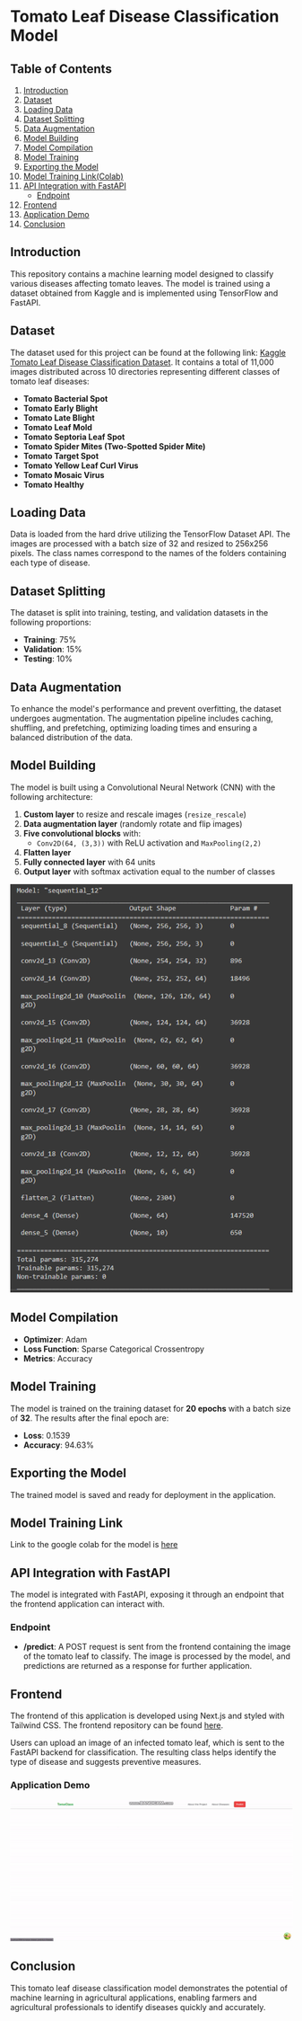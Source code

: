 # Tomato Leaf Disease Classification Model

## Table of Contents

1. [Introduction](#introduction)
2. [Dataset](#dataset)
3. [Loading Data](#loading-data)
4. [Dataset Splitting](#dataset-splitting)
5. [Data Augmentation](#data-augmentation)
6. [Model Building](#model-building)
7. [Model Compilation](#model-compilation)
8. [Model Training](#model-training)
9. [Exporting the Model](#exporting-the-model)
10. [Model Training Link(Colab)](#model-training-link)
11. [API Integration with FastAPI](#api-integration-with-fastapi)
    - [Endpoint](#endpoint)
12. [Frontend](#frontend)
13. [Application Demo](#application-demo)
14. [Conclusion](#conclusion)

## Introduction

This repository contains a machine learning model designed to classify various diseases affecting tomato leaves. The model is trained using a dataset obtained from Kaggle and is implemented using TensorFlow and FastAPI.

## Dataset

The dataset used for this project can be found at the following link: [Kaggle Tomato Leaf Disease Classification Dataset](https://www.kaggle.com/datasets/kaustubhb999/tomatoleaf). It contains a total of 11,000 images distributed across 10 directories representing different classes of tomato leaf diseases:

- **Tomato Bacterial Spot**
- **Tomato Early Blight**
- **Tomato Late Blight**
- **Tomato Leaf Mold**
- **Tomato Septoria Leaf Spot**
- **Tomato Spider Mites (Two-Spotted Spider Mite)**
- **Tomato Target Spot**
- **Tomato Yellow Leaf Curl Virus**
- **Tomato Mosaic Virus**
- **Tomato Healthy**

## Loading Data

Data is loaded from the hard drive utilizing the TensorFlow Dataset API. The images are processed with a batch size of 32 and resized to 256x256 pixels. The class names correspond to the names of the folders containing each type of disease.

## Dataset Splitting

The dataset is split into training, testing, and validation datasets in the following proportions:

- **Training**: 75%
- **Validation**: 15%
- **Testing**: 10%

## Data Augmentation

To enhance the model's performance and prevent overfitting, the dataset undergoes augmentation. The augmentation pipeline includes caching, shuffling, and prefetching, optimizing loading times and ensuring a balanced distribution of the data.

## Model Building

The model is built using a Convolutional Neural Network (CNN) with the following architecture:

1. **Custom layer** to resize and rescale images (`resize_rescale`)
2. **Data augmentation layer** (randomly rotate and flip images)
3. **Five convolutional blocks** with:
   - `Conv2D(64, (3,3))` with ReLU activation and `MaxPooling(2,2)`
4. **Flatten layer**
5. **Fully connected layer** with 64 units
6. **Output layer** with softmax activation equal to the number of classes

![Model Summary](./assets/summary.png)

## Model Compilation

- **Optimizer**: Adam
- **Loss Function**: Sparse Categorical Crossentropy
- **Metrics**: Accuracy

## Model Training

The model is trained on the training dataset for **20 epochs** with a batch size of **32**. The results after the final epoch are:

- **Loss**: 0.1539
- **Accuracy**: 94.63%

## Exporting the Model

The trained model is saved and ready for deployment in the application.

## Model Training Link

Link to the google colab for the model is [here](https://colab.research.google.com/drive/1TMHaz0E2e1P9zDd12JH9ICd21d1Bdef4#scrollTo=Tcbb724ZS0HA)

## API Integration with FastAPI

The model is integrated with FastAPI, exposing it through an endpoint that the frontend application can interact with.

### Endpoint

- **/predict**: A POST request is sent from the frontend containing the image of the tomato leaf to classify. The image is processed by the model, and predictions are returned as a response for further application.

## Frontend

The frontend of this application is developed using Next.js and styled with Tailwind CSS. The frontend repository can be found [here](https://github.com/codeflamer/ml-projects-frontend).

Users can upload an image of an infected tomato leaf, which is sent to the FastAPI backend for classification. The resulting class helps identify the type of disease and suggests preventive measures.

### Application Demo

![Application in Action](./assets/demo.gif)

## Conclusion

This tomato leaf disease classification model demonstrates the potential of machine learning in agricultural applications, enabling farmers and agricultural professionals to identify diseases quickly and accurately.
